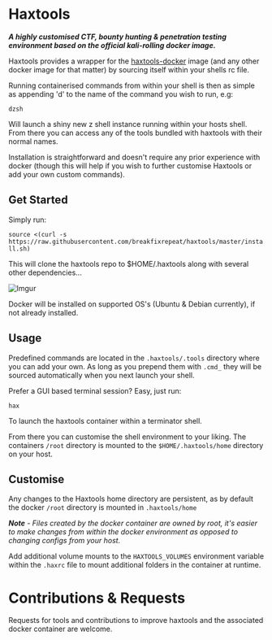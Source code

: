 # Haxtools

***A highly customised CTF, bounty hunting & penetration testing environment based on the official kali-rolling docker image.***

Haxtools provides a wrapper for the [haxtools-docker](https://github.com/breakfixrepeat/haxtools-docker) image (and any other docker image for that matter) by sourcing itself within your shells rc file.

Running containerised commands from within your shell is then as simple as appending 'd' to the name of the command you wish to run, e.g:

`dzsh`

Will launch a shiny new z shell instance running within your hosts shell. From there you can access any of the tools bundled with haxtools with their normal names.

Installation is straightforward and doesn't require any prior experience with docker (though this will help if you wish to further customise Haxtools or add your own custom commands).

## Get Started

Simply run:

`source <(curl -s https://raw.githubusercontent.com/breakfixrepeat/haxtools/master/install.sh)`

 This will clone the haxtools repo to $HOME/.haxtools along with several other dependencies...

![Imgur](https://i.imgur.com/WpJrfiY.gif)

Docker will be installed on supported OS's (Ubuntu & Debian currently), if not already installed.

## Usage

Predefined commands are located in the `.haxtools/.tools` directory where you can add your own. As long as you prepend them with `.cmd_` they will be sourced automatically when you next launch your shell.

Prefer a GUI based terminal session? Easy, just run:

`hax`

To launch the haxtools container within a terminator shell.

From there you can customise the shell environment to your liking. The containers `/root` directory is mounted to the `$HOME/.haxtools/home` directory on your host.

## Customise

Any changes to the Haxtools home directory are persistent, as by default the docker `/root` directory is mounted in `.haxtools/home`

***Note*** *- Files created by the docker container are owned by root, it's easier to make changes from within the docker environment as opposed to changing configs from your host.*

Add additional volume mounts to the `HAXTOOLS_VOLUMES` environment variable within the `.haxrc` file to mount additional folders in the container at runtime.

# Contributions & Requests

Requests for tools and contributions to improve haxtools and the associated docker container are welcome.
